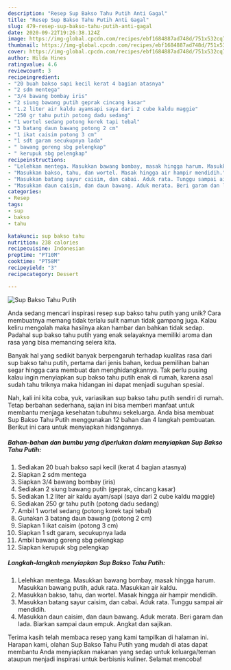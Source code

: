 ```yaml
---
description: "Resep Sup Bakso Tahu Putih Anti Gagal"
title: "Resep Sup Bakso Tahu Putih Anti Gagal"
slug: 479-resep-sup-bakso-tahu-putih-anti-gagal
date: 2020-09-22T19:26:38.124Z
image: https://img-global.cpcdn.com/recipes/ebf1684887ad748d/751x532cq70/sup-bakso-tahu-putih-foto-resep-utama.jpg
thumbnail: https://img-global.cpcdn.com/recipes/ebf1684887ad748d/751x532cq70/sup-bakso-tahu-putih-foto-resep-utama.jpg
cover: https://img-global.cpcdn.com/recipes/ebf1684887ad748d/751x532cq70/sup-bakso-tahu-putih-foto-resep-utama.jpg
author: Hilda Hines
ratingvalue: 4.6
reviewcount: 3
recipeingredient:
- "20 buah bakso sapi kecil kerat 4 bagian atasnya"
- "2 sdm mentega"
- "3/4 bawang bombay iris"
- "2 siung bawang putih geprak cincang kasar"
- "1.2 liter air kaldu ayamsapi saya dari 2 cube kaldu maggie"
- "250 gr tahu putih potong dadu sedang"
- "1 wortel sedang potong korek tapi tebal"
- "3 batang daun bawang potong 2 cm"
- "1 ikat caisim potong 3 cm"
- "1 sdt garam secukupnya lada"
- " bawang goreng sbg pelengkap"
- " kerupuk sbg pelengkap"
recipeinstructions:
- "Lelehkan mentega. Masukkan bawang bombay, masak hingga harum. Masukkan bawang putih, aduk rata. Masukkan air kaldu."
- "Masukkan bakso, tahu, dan wortel. Masak hingga air hampir mendidih."
- "Masukkan batang sayur caisim, dan cabai. Aduk rata. Tunggu sampai air mendidih."
- "Masukkan daun caisim, dan daun bawang. Aduk merata. Beri garam dan lada. Biarkan sampai daun empuk. Angkat dan sajikan."
categories:
- Resep
tags:
- sup
- bakso
- tahu

katakunci: sup bakso tahu 
nutrition: 238 calories
recipecuisine: Indonesian
preptime: "PT10M"
cooktime: "PT58M"
recipeyield: "3"
recipecategory: Dessert

---
```



![Sup Bakso Tahu Putih](https://img-global.cpcdn.com/recipes/ebf1684887ad748d/751x532cq70/sup-bakso-tahu-putih-foto-resep-utama.jpg)

Anda sedang mencari inspirasi resep sup bakso tahu putih yang unik? Cara membuatnya memang tidak terlalu sulit namun tidak gampang juga. Kalau keliru mengolah maka hasilnya akan hambar dan bahkan tidak sedap. Padahal sup bakso tahu putih yang enak selayaknya memiliki aroma dan rasa yang bisa memancing selera kita.



Banyak hal yang sedikit banyak berpengaruh terhadap kualitas rasa dari sup bakso tahu putih, pertama dari jenis bahan, kedua pemilihan bahan segar hingga cara membuat dan menghidangkannya. Tak perlu pusing kalau ingin menyiapkan sup bakso tahu putih enak di rumah, karena asal sudah tahu triknya maka hidangan ini dapat menjadi suguhan spesial.


Nah, kali ini kita coba, yuk, variasikan sup bakso tahu putih sendiri di rumah. Tetap berbahan sederhana, sajian ini bisa memberi manfaat untuk membantu menjaga kesehatan tubuhmu sekeluarga. Anda bisa membuat Sup Bakso Tahu Putih menggunakan 12 bahan dan 4 langkah pembuatan. Berikut ini cara untuk menyiapkan hidangannya.

<!--inarticleads1-->

##### Bahan-bahan dan bumbu yang diperlukan dalam menyiapkan Sup Bakso Tahu Putih:

1. Sediakan 20 buah bakso sapi kecil (kerat 4 bagian atasnya)
1. Siapkan 2 sdm mentega
1. Siapkan 3/4 bawang bombay (iris)
1. Sediakan 2 siung bawang putih (geprak, cincang kasar)
1. Sediakan 1.2 liter air kaldu ayam/sapi (saya dari 2 cube kaldu maggie)
1. Sediakan 250 gr tahu putih (potong dadu sedang)
1. Ambil 1 wortel sedang (potong korek tapi tebal)
1. Gunakan 3 batang daun bawang (potong 2 cm)
1. Siapkan 1 ikat caisim (potong 3 cm)
1. Siapkan 1 sdt garam, secukupnya lada
1. Ambil  bawang goreng sbg pelengkap
1. Siapkan  kerupuk sbg pelengkap




<!--inarticleads2-->

##### Langkah-langkah menyiapkan Sup Bakso Tahu Putih:

1. Lelehkan mentega. Masukkan bawang bombay, masak hingga harum. Masukkan bawang putih, aduk rata. Masukkan air kaldu.
1. Masukkan bakso, tahu, dan wortel. Masak hingga air hampir mendidih.
1. Masukkan batang sayur caisim, dan cabai. Aduk rata. Tunggu sampai air mendidih.
1. Masukkan daun caisim, dan daun bawang. Aduk merata. Beri garam dan lada. Biarkan sampai daun empuk. Angkat dan sajikan.




Terima kasih telah membaca resep yang kami tampilkan di halaman ini. Harapan kami, olahan Sup Bakso Tahu Putih yang mudah di atas dapat membantu Anda menyiapkan makanan yang sedap untuk keluarga/teman ataupun menjadi inspirasi untuk berbisnis kuliner. Selamat mencoba!
